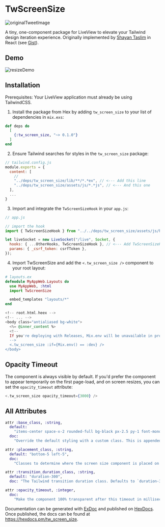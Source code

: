 # TwScreenSize

![originalTweetImage](https://pub-0bd602de4141434f899c6f284446e48a.r2.dev/tw_screen_size_tweet_img.jpeg)

A tiny, one-component package for LiveView to elevate your Tailwind design iteration experience. Originally implemented by [Shayan Taslim](https://github.com/Sh4yy) in React (see [Gist](https://gist.github.com/Sh4yy/0300299ae60af4910bcb341703946330)).

## Demo

![resizeDemo](https://pub-0bd602de4141434f899c6f284446e48a.r2.dev/betterDemo.gif)

## Installation

Prerequisites: Your LiveView application must already be using TailwindCSS.

1. Install the package from Hex by adding `tw_screen_size` to your list of dependencies in `mix.exs`:

```elixir
def deps do
  [
    {:tw_screen_size, "~> 0.1.0"}
  ]
end
```

2. Ensure Tailwind searches for styles in the `tw_screen_size` package:

```js
// tailwind.config.js
module.exports = {
  content: [
    //
    "../deps/tw_screen_size/lib/**/*.*ex", // <--- Add this line
    "../deps/tw_screen_size/assets/js/*.*js", // <--- And this one
  ],
  ...
}
```

3. Import and integrate the `TwScreenSizeHook` in your `app.js`:

```js
// app.js

// import the hook
import { TwScreenSizeHook } from "../../deps/tw_screen_size/assets/js/hooks";

let liveSocket = new LiveSocket("/live", Socket, {
  hooks: { ...OtherHooks, TwScreenSizeHook }, // <--- Add TwScreenSizeHook here
  params: { _csrf_token: csrfToken },
});
```

4. Import TwScreenSize and add the `<.tw_screen_size />` component to your root layout:

```elixir
# layouts.ex
defmodule MyAppWeb.Layouts do
  use MyAppWeb, :html
  import TwScreenSize

  embed_templates "layouts/*"
end
```

```eex
<!-- root.html.heex -->
<!-- ... -->
<body class="antialiased bg-white">
  <%= @inner_content %>
  <!--
  If you're deploying with Releases, Mix.env will be unavailable in production. In this case, set and detect the environment using application config. E.g. `Application.compile_env(:my_app, :env) == :dev`
  -->
  <.tw_screen_size :if={Mix.env() == :dev} />
</body>
```

## Opacity Timeout

The component is always visible by default. If you'd prefer the component to appear temporarily on the first page-load, and on screen resizes, you can set the `opacity_timeout` attribute:

```elixir
<.tw_screen_size opacity_timeout={3000} />
```

## All Attributes

```elixir
attr :base_class, :string,
  default:
    "items-center space-x-2 rounded-full bg-black px-2.5 py-1 font-mono text-xs font-medium text-white",
  doc:
    "Override the default styling with a custom class. This is appended to the always required classes: `hidden fixed opacity-0 transition-opacity z-[999]`."

attr :placement_class, :string,
  default: "bottom-5 left-5",
  doc:
    "Classes to determine where the screen size component is placed on the screen. Defaults to `bottom-5 left-5`."

attr :transition_duration_class, :string,
  default: "duration-300",
  doc: "The Tailwind transition duration class. Defaults to `duration-300`."

attr :opacity_timeout, :integer,
  doc:
    "Make the component 100% transparent after this timeout in milliseconds. Becomes visible on initial page load and during resizes. Disabled by default."
```

Documentation can be generated with [ExDoc](https://github.com/elixir-lang/ex_doc)
and published on [HexDocs](https://hexdocs.pm). Once published, the docs can
be found at <https://hexdocs.pm/tw_screen_size>.
